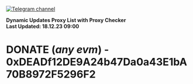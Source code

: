 [![Telegram channel](https://img.shields.io/endpoint?url=https://runkit.io/damiankrawczyk/telegram-badge/branches/master?url=https://t.me/n4z4v0d)](https://t.me/n4z4v0d) 

**Dynamic Updates Proxy List with Proxy Checker**  
**Last Updated: 18.12.23 09:00**

# DONATE (_any evm_) - 0xDEADf12DE9A24b47Da0a43E1bA70B8972F5296F2
